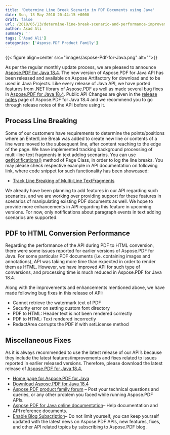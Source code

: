 ```yaml
---
title: 'Determine Line Break Scenario in PDF Documents using Java'
date: Sun, 13 May 2018 20:44:15 +0000
draft: false
url: /2018/05/13/determine-line-break-scenario-and-performance-improvements-during-pdf-to-html-conversion/
author: Asad Ali
summary: ''
tags: ['Asad Ali']
categories: ['Aspose.PDF Product Family']
---
```




{{< figure align=center src="images/aspose-Pdf-for-Java.png" alt="">}}


As per the regular monthly update process, we are pleased to announce [Aspose.PDF for Java 18.4][1]. The new version of Aspose.PDF for Java API has been released and available on Aspose Artifactory for download and to be used in Java Projects. Like every release of Java API, we have ported features from .NET library of Aspose.PDF as well as made several bug fixes in [Aspose.PDF for Java 18.4][2]. Public API Changes are given in the [release notes][3] page of Aspose.PDF for Java 18.4 and we recommend you to go through release notes of the API before using it.

## Process Line Breaking

Some of our customers have requirements to determine the points/positions where an Enter/Line Break was added to create new line or contents of a line were moved to the subsequent line, after content reaching to the edge of the page. We have implemented tracking background processing of multi-line text fragments in text adding scenarios. You can use [getNotifications()][4] method of Page Class, in order to log the line breaks. You may please check respective example in API documentation on following link, where code snippet for such functionality has been showcased:

*   [Track Line Breaking of Multi-Line TextFragments][5]

We already have been planning to add features in our API regarding such scenarios, and we are working over providing support for these features in scenarios of manipulating existing PDF documents as well. We hope to provide more enhancements in API regarding this feature in upcoming versions. For now, only notifications about paragraph events in text adding scenarios are supported.

## PDF to HTML Conversion Performance

Regarding the performance of the API during PDF to HTML conversion, there were some issues reported for earlier versions of Aspose.PDF for Java. For some particular PDF documents (i.e. containing images and annotations), API was taking more time than expected in order to render them as HTML. However, we have improved API for such type of conversions, and processing time is much reduced in Aspose.PDF for Java 18.4.

Along with the improvements and enhancements mentioned above, we have made following bug fixes in this release of API:

*   Cannot retrieve the watermark text of PDF
*   Security error on setting custom font directory
*   PDF to HTML: Header text is not been rendered correctly
*   PDF to HTML: Text rendered incorrectly
*   RedactArea corrupts the PDF if with setLicense method

## Miscellaneous Fixes

As it is always recommended to use the latest release of our API’s because they include the latest features/improvements and fixes related to issues reported in earlier released versions. Therefore, please download the latest release of [Aspose.PDF for Java 18.4.][6]

*   [Home page for Aspose.PDF for Java][7]
*   [Download Aspose.PDF for Java 18.4][8]
*   [Aspose.PDF product family forum][9] – Post your technical questions and queries, or any other problem you faced while running Aspose.PDF APIs.
*   [Aspose.PDF for Java online documentation][10]– Help documentation and API reference documents.
*   [Enable Blog Subscription][11]– Do not limit yourself, you can keep yourself updated with the latest news on Aspose.PDF APIs, new features, fixes, and other API related topics by subscribing to Aspose.PDF blog.




[1]: https://artifact.aspose.com/webapp/#/artifacts/browse/tree/General/repo/com/aspose/aspose-pdf/18.4
[2]: https://artifact.aspose.com/webapp/#/artifacts/browse/tree/General/repo/com/aspose/aspose-pdf/18.4
[3]: https://docs.aspose.com/display/pdfjava/Aspose.PDF+for+Java+18.4+Release+Notes
[4]: https://apireference.aspose.com/java/pdf/com.aspose.pdf/Page#getNotifications--
[5]: https://docs.aspose.com/display/pdfjava/Determine+Line+Break
[6]: https://artifact.aspose.com/webapp/#/artifacts/browse/tree/General/repo/com/aspose/aspose-pdf/18.4
[7]: https://products.aspose.com/pdf/java
[8]: https://artifact.aspose.com/webapp/#/artifacts/browse/tree/General/repo/com/aspose/aspose-pdf/18.4
[9]: https://forum.aspose.com/c/pdf
[10]: https://docs.aspose.com/display/pdfjava/Home
[11]: https://blog.aspose.com/category/aspose-products/aspose-pdf-product-family/




